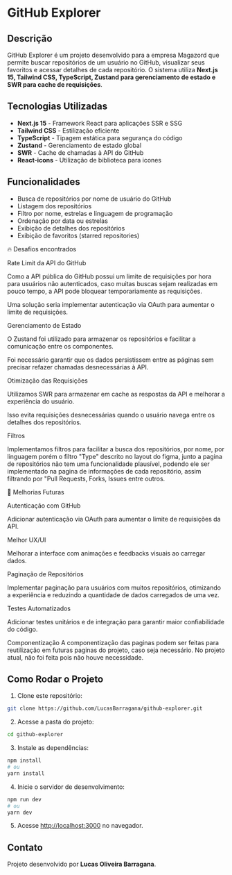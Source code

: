 # GitHub Explorer

## Descrição
GitHub Explorer é um projeto desenvolvido para a empresa Magazord que permite buscar repositórios de um usuário no GitHub, visualizar seus favoritos e acessar detalhes de cada repositório. O sistema utiliza **Next.js 15, Tailwind CSS, TypeScript, Zustand para gerenciamento de estado e SWR para cache de requisições**.

## Tecnologias Utilizadas
- **Next.js 15** - Framework React para aplicações SSR e SSG
- **Tailwind CSS** - Estilização eficiente
- **TypeScript** - Tipagem estática para segurança do código
- **Zustand** - Gerenciamento de estado global
- **SWR** - Cache de chamadas à API do GitHub
- **React-icons** - Utilização de biblioteca para icones

## Funcionalidades
- Busca de repositórios por nome de usuário do GitHub
- Listagem dos repositórios
- Filtro por nome, estrelas e linguagem de programação
- Ordenação por data ou estrelas
- Exibição de detalhes dos repositórios
- Exibição de favoritos (starred repositories)

🔥 Desafios encontrados

Rate Limit da API do GitHub

Como a API pública do GitHub possui um limite de requisições por hora para usuários não autenticados, caso muitas buscas sejam realizadas em pouco tempo, a API pode bloquear temporariamente as requisições.

Uma solução seria implementar autenticação via OAuth para aumentar o limite de requisições.

Gerenciamento de Estado

O Zustand foi utilizado para armazenar os repositórios e facilitar a comunicação entre os componentes.

Foi necessário garantir que os dados persistissem entre as páginas sem precisar refazer chamadas desnecessárias à API.

Otimização das Requisições

Utilizamos SWR para armazenar em cache as respostas da API e melhorar a experiência do usuário.

Isso evita requisições desnecessárias quando o usuário navega entre os detalhes dos repositórios.

Filtros

Implementamos filtros para facilitar a busca dos repositórios, por nome, por linguagem porém o filtro "Type" descrito no layout do figma, junto a pagina de repositórios não tem uma funcionalidade plausível, podendo ele ser implementado na pagina de informações de cada repositório, assim filtrando por "Pull Requests, Forks, Issues entre outros.



📌 Melhorias Futuras

Autenticação com GitHub

Adicionar autenticação via OAuth para aumentar o limite de requisições da API.

Melhor UX/UI

Melhorar a interface com animações e feedbacks visuais ao carregar dados.

Paginação de Repositórios

Implementar paginação para usuários com muitos repositórios, otimizando a experiência e reduzindo a quantidade de dados carregados de uma vez.

Testes Automatizados

Adicionar testes unitários e de integração para garantir maior confiabilidade do código.

Componentização
A componentização das paginas podem ser feitas para reutilização em futuras paginas do projeto, caso seja necessário. No projeto atual, não foi feita pois não houve necessidade.


## Como Rodar o Projeto
1. Clone este repositório:
```bash
git clone https://github.com/LucasBarragana/github-explorer.git
```

2. Acesse a pasta do projeto:
```bash
cd github-explorer
```

3. Instale as dependências:
```bash
npm install
# ou
yarn install
```

4. Inicie o servidor de desenvolvimento:
```bash
npm run dev
# ou
yarn dev
```

5. Acesse [http://localhost:3000](http://localhost:3000) no navegador.

## Contato
Projeto desenvolvido por **Lucas Oliveira Barragana**.

